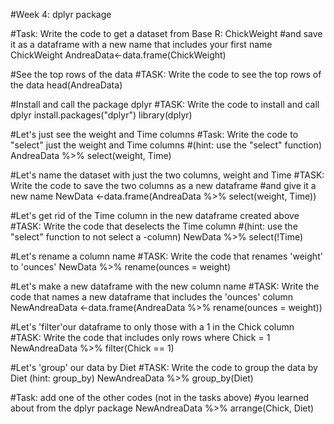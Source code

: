 #Week 4: dplyr package

#Task: Write the code to get a dataset from Base R: ChickWeight
#and save it as a dataframe with a new name that includes your first name
ChickWeight
AndreaData<-data.frame(ChickWeight)

#See the top rows of the data
#TASK: Write the code to see the top rows of the data
head(AndreaData)

#Install and call the package dplyr
#TASK: Write the code to install and call dplyr
install.packages("dplyr")
library(dplyr)

#Let's just see the weight and Time columns
#Task: Write the code to "select" just the weight and Time columns
#(hint: use the "select" function)
AndreaData %>% select(weight, Time)

#Let's name the dataset with just the two columns, weight and Time
#TASK: Write the code to save the two columns as a new dataframe
#and give it a new name
NewData <-data.frame(AndreaData %>% select(weight, Time))

#Let's get rid of the Time column in the new dataframe created above
#TASK: Write the code that deselects the Time column
#(hint: use the "select" function to not select a -column)
NewData %>% select(!Time)

#Let's rename a column name
#TASK: Write the code that renames 'weight' to 'ounces'
NewData %>% rename(ounces = weight)

#Let's make a new dataframe with the new column name
#TASK: Write the code that names a new dataframe that includes the 'ounces' column
NewAndreaData <-data.frame(AndreaData %>% rename(ounces = weight))

#Let's 'filter'our dataframe to only those with a 1 in the Chick column
#TASK: Write the code that includes only rows where Chick = 1
NewAndreaData %>% filter(Chick == 1)

#Let's 'group' our data by Diet
#TASK: Write the code to group the data by Diet (hint: group_by)
NewAndreaData %>% group_by(Diet)

#Task: add one of the other codes (not in the tasks above)
#you learned about from the dplyr package
NewAndreaData %>% arrange(Chick, Diet)
